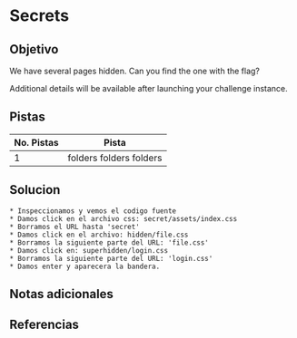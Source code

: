 # Secrets

## Objetivo
We have several pages hidden. Can you find the one with the flag?

Additional details will be available after launching your challenge instance.

## Pistas

| No. Pistas | Pista                   |
| ---------- | ----------------------- |
| 1          | folders folders folders |


## Solucion
```
* Inspeccionamos y vemos el codigo fuente 
* Damos click en el archivo css: secret/assets/index.css 
* Borramos el URL hasta 'secret' 
* Damos click en el archivo: hidden/file.css 
* Borramos la siguiente parte del URL: 'file.css' 
* Damos click en: superhidden/login.css 
* Borramos la siguiente parte del URL: 'login.css' 
* Damos enter y aparecera la bandera.
```

## Notas adicionales

## Referencias